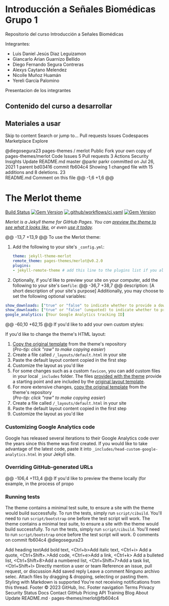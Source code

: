# Introducción a Señales Biomédicas Grupo 1

Repositorio del curso Introducción a Señales Biomédicas

Integrantes:  <br />
- Luis Daniel Jesús Diaz Leguizamon <br />
- Giancarlo Arian Guarnizo Bellido <br />
- Diego Fernando Segura Contreras <br />
- Alexys Caytano Melendez <br />
- Nicolle Muñoz Huamán <br />
- Yereli García Palomino <br />

Presentacion de los integrantes

## Contenido del curso a desarrollar

## Materiales a usar


Skip to content
Search or jump to…
Pull requests
Issues
Codespaces
Marketplace
Explore
 
@diegosegura23 
pages-themes
/
merlot
Public
Fork your own copy of pages-themes/merlot
Code
Issues
5
Pull requests
3
Actions
Security
Insights
Update README.md
 master
@parkr
parkr committed on Jul 26, 2021 
1 parent bd03416
commit fb604c4
Showing 1 changed file with 15 additions and 8 deletions.
  23  
README.md
Comment on this file
@@ -1,6 +1,6 @@
# The Merlot theme

[Build Status](https://github.com/pages-themes/merlot/actions/workflows/ci.yaml) [![Gem Version](https://badge.fury.io/rb/jekyll-theme-merlot.svg)](https://badge.fury.io/rb/jekyll-theme-merlot)
[![.github/workflows/ci.yaml](https://github.com/pages-themes/merlot/actions/workflows/ci.yaml/badge.svg)](https://github.com/pages-themes/merlot/actions/workflows/ci.yaml) [![Gem Version](https://badge.fury.io/rb/jekyll-theme-merlot.svg)](https://badge.fury.io/rb/jekyll-theme-merlot)

*Merlot is a Jekyll theme for GitHub Pages. You can [preview the theme to see what it looks like](http://pages-themes.github.io/merlot), or even [use it today](#usage).*

@@ -13,7 +13,9 @@ To use the Merlot theme:
1. Add the following to your site's `_config.yml`:

    ```yml
    theme: jekyll-theme-merlot
    remote_theme: pages-themes/merlot@v0.2.0
    plugins:
    - jekyll-remote-theme # add this line to the plugins list if you already have one
    ```

2. Optionally, if you'd like to preview your site on your computer, add the following to your site's `Gemfile`:
@@ -36,7 +38,7 @@ description: [A short description of your site's purpose]
Additionally, you may choose to set the following optional variables:

```yml
show_downloads: ["true" or "false" to indicate whether to provide a download URL]
show_downloads: ["true" or "false" (unquoted) to indicate whether to provide a download URL]
google_analytics: [Your Google Analytics tracking ID]
```

@@ -60,10 +62,15 @@ If you'd like to add your own custom styles:

If you'd like to change the theme's HTML layout:

1. [Copy the original template](https://github.com/pages-themes/merlot/blob/master/_layouts/default.html) from the theme's repository<br />(*Pro-tip: click "raw" to make copying easier*)
2. Create a file called `/_layouts/default.html` in your site
3. Paste the default layout content copied in the first step
4. Customize the layout as you'd like
1. For some changes such as a custom `favicon`, you can add custom files in your local `_includes` folder. The files [provided with the theme](https://github.com/pages-themes/merlot/tree/master/_includes) provide a starting point and are included by the [original layout template](https://github.com/pages-themes/merlot/blob/master/_layouts/default.html).
2. For more extensive changes, [copy the original template](https://github.com/pages-themes/merlot/blob/master/_layouts/default.html) from the theme's repository<br />(*Pro-tip: click "raw" to make copying easier*)
3. Create a file called `/_layouts/default.html` in your site
4. Paste the default layout content copied in the first step
5. Customize the layout as you'd like

### Customizing Google Analytics code

Google has released several iterations to their Google Analytics code over the years since this theme was first created. If you would like to take advantage of the latest code, paste it into `_includes/head-custom-google-analytics.html` in your Jekyll site.

### Overriding GitHub-generated URLs

@@ -106,4 +113,4 @@ If you'd like to preview the theme locally (for example, in the process of propo

### Running tests

The theme contains a minimal test suite, to ensure a site with the theme would build successfully. To run the tests, simply run `script/cibuild`. You'll need to run `script/bootstrap` one before the test script will work.
The theme contains a minimal test suite, to ensure a site with the theme would build successfully. To run the tests, simply run `script/cibuild`. You'll need to run `script/bootstrap` once before the test script will work.
0 comments on commit fb604c4
@diegosegura23
 
Add heading textAdd bold text, <Ctrl+b>Add italic text, <Ctrl+i>
Add a quote, <Ctrl+Shift+.>Add code, <Ctrl+e>Add a link, <Ctrl+k>
Add a bulleted list, <Ctrl+Shift+8>Add a numbered list, <Ctrl+Shift+7>Add a task list, <Ctrl+Shift+l>
Directly mention a user or team
Reference an issue, pull request, or discussion
Add saved reply
Leave a comment
Ninguno archivo selec.
Attach files by dragging & dropping, selecting or pasting them.
Styling with Markdown is supported
 You’re not receiving notifications from this thread.
Footer
© 2023 GitHub, Inc.
Footer navigation
Terms
Privacy
Security
Status
Docs
Contact GitHub
Pricing
API
Training
Blog
About
Update README.md · pages-themes/merlot@fb604c4
